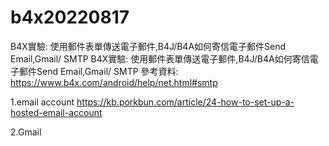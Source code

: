 # b4x20220817
B4X實驗: 使用郵件表單傳送電子郵件,B4J/B4A如何寄信電子郵件Send Email,Gmail/  SMTP
B4X實驗: 使用郵件表單傳送電子郵件,B4J/B4A如何寄信電子郵件Send Email,Gmail/  SMTP
參考資料:
https://www.b4x.com/android/help/net.html#smtp

1.email account
https://kb.porkbun.com/article/24-how-to-set-up-a-hosted-email-account

2.Gmail




